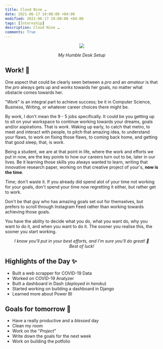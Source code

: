 ```yaml
---
title: Cloud Nine ☁️
date: 2021-06-17 19:00:00 +04:00
modified: 2021-06-17 19:00:00 +04:00
tags: [Internship]
description: Cloud Nine ☁️
comments: True
---
```


<div align='center'>
 <img src='https://i.postimg.cc/zvKQ49FX/20210521-003324.jpg'/>
 <p>
   <em>My Humble Desk Setup</em>
 </p>
</div>   

## Work! 💯

One aspect that could be clearly seen between a *pro* and an *amateur* is that the *pro* always gets up and *works* towards her goals, no matter what obstacle comes towards her. 

"*Work*" is an integral part to achieve success; be it in Computer Science, Business, Writing, or whatever career choices there might be.

By *work*, I don't mean the 9 - 5 jobs specifically. It could be you getting up to sit on your workspace to continue working towards your dreams, goals and/or aspirations. That is *work*. Waking up early, to catch that metro, to meet and interact with people, to pitch that amazing idea, to understand your flaws, to work on fixing those flaws, to coming back home, and getting that good sleep, that, is *work*.

Being a student, we are at that point in life, where the work and efforts we put in now, are the key points to how our careers turn out to be, later in our lives. Be it learning those skills you always wanted to learn, writing that innovative research paper, working on that creative project of your's, **now is the time**. 

*Time*; don't waste it. If you already did spend alot of your time not working for your goals, don't spend your time now regretting it either, but rather get to work.

Don't be that guy who has amazing goals set out for themselves, but prefers to scroll through Instagram Feed rather than working towards achieving those goals.

You have the ability to decide what you do, what you want do, why you want to do it, and when you want to do it. The sooner you realise this, the sooner you start working. 

<p align='center'>
  <em>
    I know you'll put in your best efforts, and I'm sure you'll do great! 🤍
    <br>
    Best of luck!
  </em>
</p>


## Highlights of the Day ✨
- Built a web scrapper for COVID-19 Data
- Worked on COVID-19 Analyzer
- Built a dashboard in Dash (*deployed in heroku*)
- Started working on building a dashboard in Django
- Learned more about Power BI

## Goals for tomorrow 📝
- Have a really productive and a *blessed* day
- Clean my room
- Work on the "*Project*"
- Write down the goals for the next week
- Work on building the potfolio
